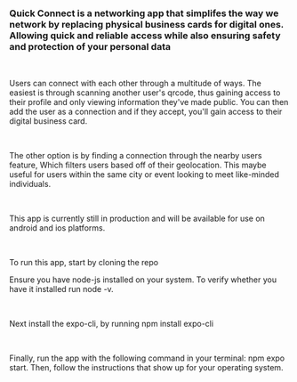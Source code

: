 <h3>Quick Connect is a networking app that simplifes the way we network by replacing physical business cards for digital ones. 
Allowing quick and reliable access while also ensuring safety and protection of your personal data</h3>
<br>
<p>Users can connect with each other through a multitude of ways. The easiest is through scanning 
another user's qrcode, thus gaining access to their profile and only viewing information they've made public. You can then add the user as a connection and if they accept, you'll gain access to their
digital business card. <p>
<br>
<p>The other option is by finding a connection through the nearby users feature, Which filters users
based off of their geolocation. This maybe useful for users within the same city or event looking to meet like-minded individuals.<p>
<br>
<p>This app is currently still in production and will be available for use on android and ios platforms. <p>
<br>
<p>To run this app, start by cloning the repo<p>
<p>Ensure you have node-js installed on your system. To verify whether you have it installed run 
node -v. <p>
<br>
<p>Next install the expo-cli, by running npm install expo-cli</p>

<br>
<p>Finally, run the app with the following command in your terminal: npm expo start. 
Then, follow the instructions that show up for your operating system. </p>